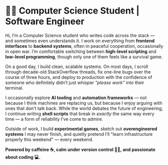 # 👨‍💻 Computer Science Student | Software Engineer

Hi, I’m a Computer Science student who writes code across the stack — and sometimes even understands it. I work on everything from **frontend interfaces** to **backend systems**, often in peaceful cooperation, occasionally in open war. I’m comfortable switching between **high-level scripting** and **low-level programming**, though only one of them feels like a survival game.

On a good day, I build clean, scalable systems. On most days, I scroll through decade-old StackOverflow threads, fix one-line bugs over the course of three hours, and deploy to production with the confidence of someone who definitely didn’t just whisper *“please work”* into their terminal.

I occasionally explore **AI tooling** and **automation frameworks** — not because I think machines are replacing us, but because I enjoy arguing with ones that don’t talk back. While the world debates the future of engineering, I continue writing **shell scripts** that break in *exactly* the same way every time — a form of reliability I’ve come to admire.

Outside of work, I build **experimental games**, sketch out **overengineered systems** I may never finish, and quietly pretend I’ll "learn infrastructure properly this weekend" — every weekend.

**Powered by caffeine ☕, calm under version control 🧘‍♂️, and passionate about coding 💻.**
